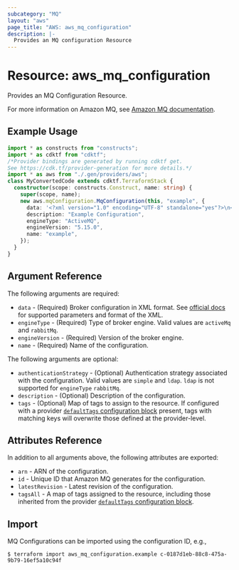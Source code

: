 ```yaml
---
subcategory: "MQ"
layout: "aws"
page_title: "AWS: aws_mq_configuration"
description: |-
  Provides an MQ configuration Resource
---
```


# Resource: aws_mq_configuration

Provides an MQ Configuration Resource.

For more information on Amazon MQ, see [Amazon MQ documentation](https://docs.aws.amazon.com/amazon-mq/latest/developer-guide/welcome.html).

## Example Usage

```typescript
import * as constructs from "constructs";
import * as cdktf from "cdktf";
/*Provider bindings are generated by running cdktf get.
See https://cdk.tf/provider-generation for more details.*/
import * as aws from "./.gen/providers/aws";
class MyConvertedCode extends cdktf.TerraformStack {
  constructor(scope: constructs.Construct, name: string) {
    super(scope, name);
    new aws.mqConfiguration.MqConfiguration(this, "example", {
      data: '<?xml version="1.0" encoding="UTF-8" standalone="yes"?>\n<broker xmlns="http://activemq.apache.org/schema/core">\n  <plugins>\n    <forcePersistencyModeBrokerPlugin persistenceFlag="true"/>\n    <statisticsBrokerPlugin/>\n    <timeStampingBrokerPlugin ttlCeiling="86400000" zeroExpirationOverride="86400000"/>\n  </plugins>\n</broker>\n',
      description: "Example Configuration",
      engineType: "ActiveMQ",
      engineVersion: "5.15.0",
      name: "example",
    });
  }
}

```

## Argument Reference

The following arguments are required:

* `data` - (Required) Broker configuration in XML format. See [official docs](https://docs.aws.amazon.com/amazon-mq/latest/developer-guide/amazon-mq-broker-configuration-parameters.html) for supported parameters and format of the XML.
* `engineType` - (Required) Type of broker engine. Valid values are `activeMq` and `rabbitMq`.
* `engineVersion` - (Required) Version of the broker engine.
* `name` - (Required) Name of the configuration.

The following arguments are optional:

* `authenticationStrategy` - (Optional) Authentication strategy associated with the configuration. Valid values are `simple` and `ldap`. `ldap` is not supported for `engineType` `rabbitMq`.
* `description` - (Optional) Description of the configuration.
* `tags` - (Optional) Map of tags to assign to the resource. If configured with a provider [`defaultTags` configuration block](https://registry.terraform.io/providers/hashicorp/aws/latest/docs#default_tags-configuration-block) present, tags with matching keys will overwrite those defined at the provider-level.

## Attributes Reference

In addition to all arguments above, the following attributes are exported:

* `arn` - ARN of the configuration.
* `id` - Unique ID that Amazon MQ generates for the configuration.
* `latestRevision` - Latest revision of the configuration.
* `tagsAll` - A map of tags assigned to the resource, including those inherited from the provider [`defaultTags` configuration block](https://registry.terraform.io/providers/hashicorp/aws/latest/docs#default_tags-configuration-block).

## Import

MQ Configurations can be imported using the configuration ID, e.g.,

```
$ terraform import aws_mq_configuration.example c-0187d1eb-88c8-475a-9b79-16ef5a10c94f
```

<!-- cache-key: cdktf-0.17.0-pre.15 input-bb19cf2943ef85c526068d49f319f0957ab62c8038121fb88b33301cdb32c959 -->